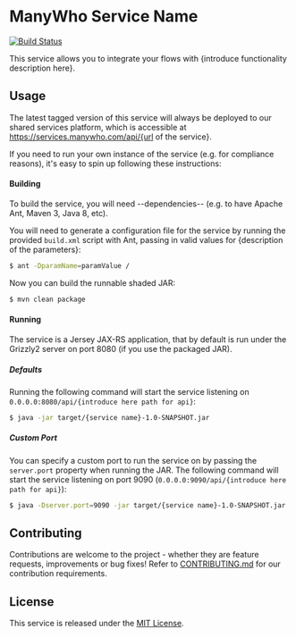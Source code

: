 ManyWho Service Name
====================

[![Build Status](https://travis-ci.org/manywho/service-twilio.svg?branch=develop)](https://travis-ci.org/manywho/service-twilio)


This service allows you to integrate your flows with {introduce functionality description here}.

## Usage

The latest tagged version of this service will always be deployed to our shared services platform, which is 
accessible at https://services.manywho.com/api/{url of the service}.

If you need to run your own instance of the service (e.g. for compliance reasons), it's easy to spin up following these
instructions:

#### Building

To build the service, you will need --dependencies-- (e.g. to have Apache Ant, Maven 3, Java 8, etc).

You will need to generate a configuration file for the service by running the provided `build.xml` script with Ant, passing in valid values for {description of the parameters}:

```bash
$ ant -DparamName=paramValue /
```

Now you can build the runnable shaded JAR:

```bash
$ mvn clean package
```

#### Running

The service is a Jersey JAX-RS application, that by default is run under the Grizzly2 server on port 8080 (if you use 
the packaged JAR).

##### Defaults

Running the following command will start the service listening on `0.0.0.0:8080/api/{introduce here path for api}`:

```bash
$ java -jar target/{service name}-1.0-SNAPSHOT.jar
```

##### Custom Port

You can specify a custom port to run the service on by passing the `server.port` property when running the JAR. The
following command will start the service listening on port 9090 (`0.0.0.0:9090/api/{introduce here path for api}`):

```bash
$ java -Dserver.port=9090 -jar target/{service name}-1.0-SNAPSHOT.jar
```

## Contributing

Contributions are welcome to the project - whether they are feature requests, improvements or bug fixes! Refer to 
[CONTRIBUTING.md](CONTRIBUTING.md) for our contribution requirements.

## License

This service is released under the [MIT License](http://opensource.org/licenses/mit-license.php).
